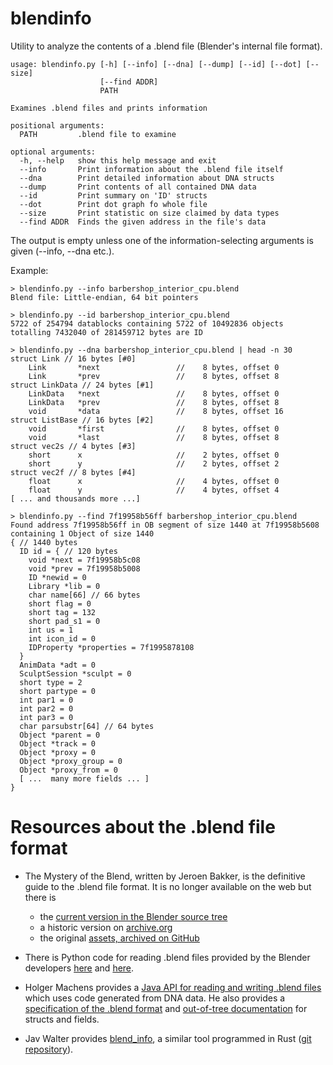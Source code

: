 # blendinfo
Utility to analyze the contents of a .blend file (Blender's internal file format).

```
usage: blendinfo.py [-h] [--info] [--dna] [--dump] [--id] [--dot] [--size]
                    [--find ADDR]
                    PATH

Examines .blend files and prints information

positional arguments:
  PATH         .blend file to examine

optional arguments:
  -h, --help   show this help message and exit
  --info       Print information about the .blend file itself
  --dna        Print detailed information about DNA structs
  --dump       Print contents of all contained DNA data
  --id         Print summary on 'ID' structs
  --dot        Print dot graph fo whole file
  --size       Print statistic on size claimed by data types
  --find ADDR  Finds the given address in the file's data
```
The output is empty unless one of the information-selecting arguments is given (--info, --dna etc.).

Example:
```
> blendinfo.py --info barbershop_interior_cpu.blend
Blend file: Little-endian, 64 bit pointers

> blendinfo.py --id barbershop_interior_cpu.blend
5722 of 254794 datablocks containing 5722 of 10492836 objects totalling 7432040 of 281459712 bytes are ID

> blendinfo.py --dna barbershop_interior_cpu.blend | head -n 30
struct Link // 16 bytes [#0]
    Link       *next                 //    8 bytes, offset 0
    Link       *prev                 //    8 bytes, offset 8
struct LinkData // 24 bytes [#1]
    LinkData   *next                 //    8 bytes, offset 0
    LinkData   *prev                 //    8 bytes, offset 8
    void       *data                 //    8 bytes, offset 16
struct ListBase // 16 bytes [#2]
    void       *first                //    8 bytes, offset 0
    void       *last                 //    8 bytes, offset 8
struct vec2s // 4 bytes [#3]
    short      x                     //    2 bytes, offset 0
    short      y                     //    2 bytes, offset 2
struct vec2f // 8 bytes [#4]
    float      x                     //    4 bytes, offset 0
    float      y                     //    4 bytes, offset 4
[ ... and thousands more ...]

> blendinfo.py --find 7f19958b56ff barbershop_interior_cpu.blend
Found address 7f19958b56ff in OB segment of size 1440 at 7f19958b5608 containing 1 Object of size 1440
{ // 1440 bytes
  ID id = { // 120 bytes
    void *next = 7f19958b5c08
    void *prev = 7f19958b5008
    ID *newid = 0
    Library *lib = 0
    char name[66] // 66 bytes
    short flag = 0
    short tag = 132
    short pad_s1 = 0
    int us = 1
    int icon_id = 0
    IDProperty *properties = 7f1995878108
  }
  AnimData *adt = 0
  SculptSession *sculpt = 0
  short type = 2
  short partype = 0
  int par1 = 0
  int par2 = 0
  int par3 = 0
  char parsubstr[64] // 64 bytes
  Object *parent = 0
  Object *track = 0
  Object *proxy = 0
  Object *proxy_group = 0
  Object *proxy_from = 0
  [ ...  many more fields ... ]
}
```

Resources about the .blend file format
======================================
 - The Mystery of the Blend, written by Jeroen Bakker, is the definitive guide to the .blend file format. It is no longer available on the web but there is
   - the [current version in the Blender source tree](https://developer.blender.org/diffusion/B/browse/master/doc/blender_file_format/mystery_of_the_blend.html )
   - a historic version on [archive.org](http://web.archive.org/web/20160304093204/http://www.atmind.nl/blender/mystery_ot_blend.html)
   - the original [assets, archived on GitHub](https://github.com/fschutt/mystery-of-the-blend-backup)
 - There is Python code for reading .blend files provided by the Blender developers [here](https://developer.blender.org/source/blender-file/) and [here](https://developer.blender.org/diffusion/B/browse/master/doc/blender_file_format/BlendFileReader.py).
 
 - Holger Machens provides a [Java API for reading and writing .blend files](http://homac.cakelab.org/projects/JavaBlend/index.html) which uses code generated from DNA data. He also provides a [specification of the .blend format](http://homac.cakelab.org/projects/JavaBlend/spec.html) and [out-of-tree documentation](https://github.com/homacs/JavaBlendDocs) for structs and fields.
  - Jav Walter provides [blend_info](https://www.janwalter.org/jekyll/blender/rust/blendinfo/2019/05/28/blend_info.html), a similar tool programmed in Rust ([git repository](https://codeberg.org/wahn/rs_blender)).
  
